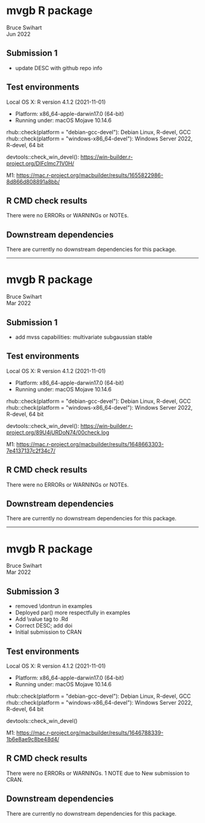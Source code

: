 # mvgb R package
Bruce Swihart  
Jun 2022

## Submission 1

  * update DESC with github repo info

## Test environments
Local OS X: R version 4.1.2 (2021-11-01)
  * Platform: x86_64-apple-darwin17.0 (64-bit)
  * Running under: macOS Mojave 10.14.6
  
rhub::check(platform = "debian-gcc-devel"): Debian Linux, R-devel, GCC
rhub::check(platform = "windows-x86_64-devel"): Windows Server 2022, R-devel, 64 bit

devtools::check_win_devel(): https://win-builder.r-project.org/DlFclmc71V0H/

M1: https://mac.r-project.org/macbuilder/results/1655822986-8d866d808891a8bb/

## R CMD check results
There were no ERRORs or WARNINGs or NOTEs.


## Downstream dependencies
There are currently no downstream dependencies for this package.

---

# mvgb R package
Bruce Swihart  
Mar 2022

## Submission 1

  * add mvss capabilities: multivariate subgaussian stable

## Test environments
Local OS X: R version 4.1.2 (2021-11-01)
  * Platform: x86_64-apple-darwin17.0 (64-bit)
  * Running under: macOS Mojave 10.14.6
  
rhub::check(platform = "debian-gcc-devel"): Debian Linux, R-devel, GCC
rhub::check(platform = "windows-x86_64-devel"): Windows Server 2022, R-devel, 64 bit

devtools::check_win_devel(): https://win-builder.r-project.org/89U4jURDoN74/00check.log

M1: https://mac.r-project.org/macbuilder/results/1648663303-7e4137137c2f34c7/

## R CMD check results
There were no ERRORs or WARNINGs or NOTEs.


## Downstream dependencies
There are currently no downstream dependencies for this package.

---

# mvgb R package
Bruce Swihart  
Mar 2022

## Submission 3

  * removed \dontrun in examples
  * Deployed par() more respectfully in examples
  * Add \value tag to .Rd
  * Correct DESC; add doi
  * Initial submission to CRAN

## Test environments
Local OS X: R version 4.1.2 (2021-11-01)
  * Platform: x86_64-apple-darwin17.0 (64-bit)
  * Running under: macOS Mojave 10.14.6
  
rhub::check(platform = "debian-gcc-devel"): Debian Linux, R-devel, GCC
rhub::check(platform = "windows-x86_64-devel"): Windows Server 2022, R-devel, 64 bit

devtools::check_win_devel()

M1: https://mac.r-project.org/macbuilder/results/1646788339-1b6e8ae9c8be48d4/

## R CMD check results
There were no ERRORs or WARNINGs. 1 NOTE due to New submission to CRAN.


## Downstream dependencies
There are currently no downstream dependencies for this package.
